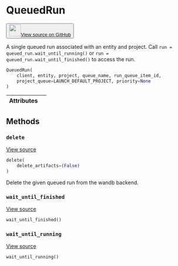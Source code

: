 # QueuedRun

<p><button style={{display: 'flex', alignItems: 'center', backgroundColor: 'white', border: '1px solid #ddd', padding: '10px', borderRadius: '6px', cursor: 'pointer', boxShadow: '0 2px 3px rgba(0,0,0,0.1)', transition: 'all 0.3s'}}><a href='https://www.github.com/wandb/wandb/tree/ee415c7f36058bfb92ec74d00b316352c3e63b97/wandb/apis/public/jobs.py#L202-L405' style={{fontSize: '1.2em', display: 'flex', alignItems: 'center'}}><img src='https://github.githubassets.com/images/modules/logos_page/GitHub-Mark.png' height='32px' width='32px' style={{marginRight: '10px'}}/>View source on GitHub</a></button></p>


A single queued run associated with an entity and project. Call `run = queued_run.wait_until_running()` or `run = queued_run.wait_until_finished()` to access the run.

```python
QueuedRun(
    client, entity, project, queue_name, run_queue_item_id,
    project_queue=LAUNCH_DEFAULT_PROJECT, priority=None
)
```

| Attributes |  |
| :--- | :--- |

## Methods

### `delete`

[View source](https://www.github.com/wandb/wandb/tree/ee415c7f36058bfb92ec74d00b316352c3e63b97/wandb/apis/public/jobs.py#L326-L375)

```python
delete(
    delete_artifacts=(False)
)
```

Delete the given queued run from the wandb backend.

### `wait_until_finished`

[View source](https://www.github.com/wandb/wandb/tree/ee415c7f36058bfb92ec74d00b316352c3e63b97/wandb/apis/public/jobs.py#L316-L324)

```python
wait_until_finished()
```

### `wait_until_running`

[View source](https://www.github.com/wandb/wandb/tree/ee415c7f36058bfb92ec74d00b316352c3e63b97/wandb/apis/public/jobs.py#L377-L402)

```python
wait_until_running()
```
